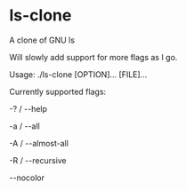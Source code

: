 # ls-clone
A clone of GNU ls

Will slowly add support for more flags as I go.

Usage: ./ls-clone [OPTION]... [FILE]...

Currently supported flags:

-? / --help

-a / --all

-A / --almost-all

-R / --recursive

--nocolor
